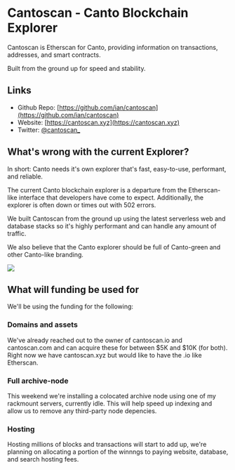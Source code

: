 # Cantoscan - Canto Blockchain Explorer

Cantoscan is Etherscan for Canto, providing information on transactions, addresses, and smart contracts.

Built from the ground up for speed and stability.

## Links

- Github Repo: [https://github.com/ian/cantoscan](https://github.com/ian/cantoscan)
- Website: [https://cantoscan.xyz](https://cantoscan.xyz)
- Twitter: [@cantoscan\_](https://twitter.com/cantoscan_)

## What's wrong with the current Explorer?

In short: Canto needs it's own explorer that's fast, easy-to-use, performant, and reliable.

The current Canto blockchain explorer is a departure from the Etherscan-like interface that developers have come to expect. Additionally, the explorer is often down or times out with 502 errors.

We built Cantoscan from the ground up using the latest serverless web and database stacks so it's highly performant and can handle any amount of traffic.

We also believe that the Canto explorer should be full of Canto-green and other Canto-like branding.

![](https://cantoscan.xyz/screenshot.png)

## What will funding be used for

We'll be using the funding for the following:

### Domains and assets

We've already reached out to the owner of cantoscan.io and cantoscan.com and can acquire these for between $5K and $10K (for both). Right now we have cantoscan.xyz but would like to have the .io like Etherscan.

### Full archive-node

This weekend we're installing a colocated archive node using one of my rackmount servers, currently idle. This will help speed up indexing and allow us to remove any third-party node depencies.

### Hosting

Hosting millions of blocks and transactions will start to add up, we're planning on allocating a portion of the winnngs to paying website, database, and search hosting fees.
